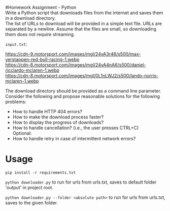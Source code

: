 #Homework Assignment - Python  
Write a Python script that downloads files from the internet and saves them in a download directory.  
The list of URLs to download will be provided in a simple text file. URLs are separated by a newline. Assume that the files are small, so
downloading them does not require streaming.  

`input.txt`:  

https://cdn-9.motorsport.com/images/mgl/24vA3r46/s500/max-verstappen-red-bull-racing-1.webp  
https://cdn-8.motorsport.com/images/mgl/24vA4nA6/s500/daniel-ricciardo-mclaren-1.webp  
https://cdn-8.motorsport.com/images/mgl/0L1nLWJ2/s500/lando-norris-mclaren-1.webp  

The download directory should be provided as a command line parameter.  
Consider the following and propose reasonable solutions for the following problems:  
* How to handle HTTP 404 errors?
* How to make the download process faster?
* How to display the progress of downloads?
* How to handle cancellation? (i.e., the user presses CTRL+C)  
Optional:  
* How to handle retry in case of intermittent network errors? 


# Usage
`pip install -r requirements.txt`

`python downloader.py`  to run for urls from urls.txt, saves to default folder 'output' in project root.  

`python downloader.py --folder <absolute path>` to run for urls from urls.txt, saves to the given folder.